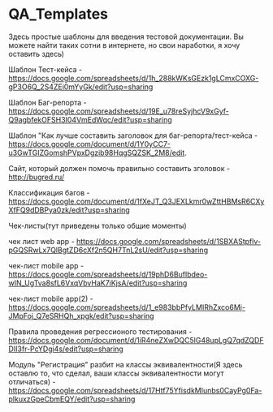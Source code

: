 # QA_Templates
Здесь простые шаблоны для введения тестовой документации. Вы можете найти таких сотни в интернете, но свои наработки, я хочу оставить здесь)

Шаблон Тест-кейса - https://docs.google.com/spreadsheets/d/1h_288kWKsGEzk1gLCmxCOXG-gP3O6Q_2S4ZEi0mYyGk/edit?usp=sharing

Шаблон Баг-репорта - https://docs.google.com/spreadsheets/d/19E_u78reSyjhcV9xGyf-Q9agbfekOFSH3I04VmEdWqc/edit?usp=sharing

Шаблон "Как лучше составить заголовок для баг-репорта/тест-кейса - https://docs.google.com/document/d/1Y0yCC7-u3GwTGIZGomshPVpxDgzib98HqgSQZSK_2M8/edit. 

Сайт, который должен помочь правильно составить зголовок - http://bugred.ru/

Классификация багов - https://docs.google.com/document/d/1fXeJT_Q3JEXLkmr0wZttHBMsR6CXyXfFQ9dDBPya0zk/edit?usp=sharing


Чек-листы(тут приведены только общие моменты)

чек лист web app - https://docs.google.com/spreadsheets/d/1SBXAStpflv-pGQSRwLx7QlBgtZD6cXf2n5QH7TnL2sU/edit?usp=sharing

чек-лист mobile app - https://docs.google.com/spreadsheets/d/19phD6Buflbdeo-wIN_UgTva8sfL6VxqVbvHaK7iKjsA/edit?usp=sharing

чек-лист mobile app(2) - https://docs.google.com/spreadsheets/d/1_e983bbPfyLMIRhZxco6Mj-JMpFoj_Q7eSRHQh_xpgk/edit?usp=sharing

Правила проведения регрессионого тестирования - https://docs.google.com/document/d/1iR4neZXwDQC5lG48upLgQ7qdZQDFDII3fr-PcYDgi4s/edit?usp=sharing

Модуль "Регистрация" разбит на классы эквивалентности(Я здесь оставлю то, что сделал, ваши классы эквивалентности могут отличаться) - https://docs.google.com/spreadsheets/d/17Htf75YfisdkMIunbs0CayPg0Fa-plkuxzGpeCbmEQY/edit?usp=sharing
